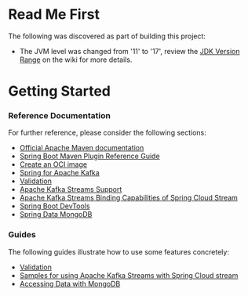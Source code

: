 # Read Me First

The following was discovered as part of building this project:

* The JVM level was changed from '11' to '17', review
  the [JDK Version Range](https://github.com/spring-projects/spring-framework/wiki/Spring-Framework-Versions#jdk-version-range)
  on the wiki for more details.

# Getting Started

### Reference Documentation

For further reference, please consider the following sections:

* [Official Apache Maven documentation](https://maven.apache.org/guides/index.html)
* [Spring Boot Maven Plugin Reference Guide](https://docs.spring.io/spring-boot/docs/3.0.5/maven-plugin/reference/html/)
* [Create an OCI image](https://docs.spring.io/spring-boot/docs/3.0.5/maven-plugin/reference/html/#build-image)
* [Spring for Apache Kafka](https://docs.spring.io/spring-boot/docs/3.0.5/reference/htmlsingle/#messaging.kafka)
* [Validation](https://docs.spring.io/spring-boot/docs/3.0.5/reference/htmlsingle/#io.validation)
* [Apache Kafka Streams Support](https://docs.spring.io/spring-kafka/docs/current/reference/html/#streams-kafka-streams)
* [Apache Kafka Streams Binding Capabilities of Spring Cloud Stream](https://docs.spring.io/spring-cloud-stream/docs/current/reference/htmlsingle/#_kafka_streams_binding_capabilities_of_spring_cloud_stream)
* [Spring Boot DevTools](https://docs.spring.io/spring-boot/docs/3.0.5/reference/htmlsingle/#using.devtools)
* [Spring Data MongoDB](https://docs.spring.io/spring-boot/docs/3.0.5/reference/htmlsingle/#data.nosql.mongodb)

### Guides

The following guides illustrate how to use some features concretely:

* [Validation](https://spring.io/guides/gs/validating-form-input/)
* [Samples for using Apache Kafka Streams with Spring Cloud stream](https://github.com/spring-cloud/spring-cloud-stream-samples/tree/master/kafka-streams-samples)
* [Accessing Data with MongoDB](https://spring.io/guides/gs/accessing-data-mongodb/)

